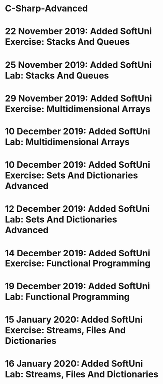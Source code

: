 # C-Sharp-Advanced
# 22 November 2019: Added SoftUni Exercise: Stacks And Queues
# 25 November 2019: Added SoftUni Lab: Stacks And Queues
# 29 November 2019: Added SoftUni Exercise: Multidimensional Arrays
# 10 December 2019: Added SoftUni Lab: Multidimensional Arrays
# 10 December 2019: Added SoftUni Exercise: Sets And Dictionaries Advanced
# 12 December 2019: Added SoftUni Lab: Sets And Dictionaries Advanced
# 14 December 2019: Added SoftUni Exercise: Functional Programming
# 19 December 2019: Added SoftUni Lab: Functional Programming
# 15 January 2020: Added SoftUni Exercise: Streams, Files And Dictionaries
# 16 January 2020: Added SoftUni Lab: Streams, Files And Dictionaries
